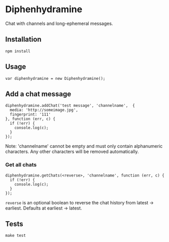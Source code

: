 # Diphenhydramine

Chat with channels and long-ephemeral messages.

## Installation

    npm install

## Usage

    var diphenhydramine = new Diphenhydramine();

## Add a chat message

    diphenhydramine.addChat('test message', 'channelname',  {
      media: 'http://someimage.jpg',
      fingerprint: '111'
    }, function (err, c) {
      if (!err) {
        console.log(c);
      }
    });

Note: 'channelname' cannot be empty and must only contain alphanumeric characters. Any other characters will be removed automatically.

### Get all chats

    diphenhydramine.getChats(<reverse>, 'channelname', function (err, c) {
      if (!err) {
        console.log(c);
      }
    });

`reverse` is an optional boolean to reverse the chat history from latest -> earliest. Defaults at earliest -> latest.

## Tests

    make test
